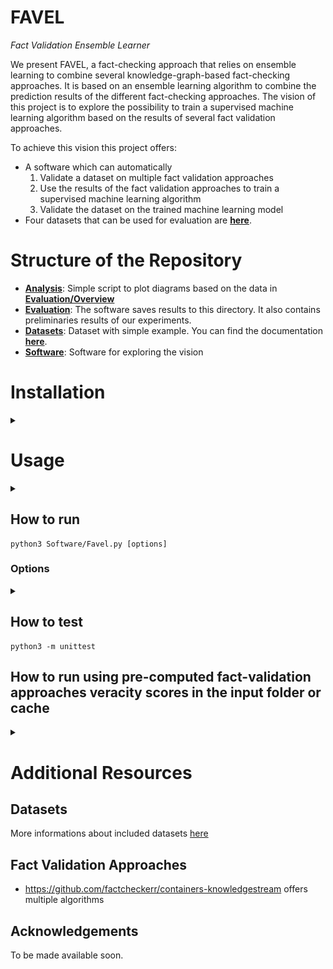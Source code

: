 FAVEL
=
<i>Fact Validation Ensemble Learner</i>

We present FAVEL, a fact-checking approach that relies on ensemble learning to
combine several knowledge-graph-based fact-checking approaches.
It is based on an ensemble learning algorithm to combine the prediction results of the different fact-checking
approaches. The vision of this project is to explore the possibility to train a supervised machine learning algorithm based on the results of several fact validation approaches.

To achieve this vision this project offers:
* A software which can automatically
    1. Validate a dataset on multiple fact validation approaches
    2. Use the results of the fact validation approaches to train a supervised machine learning algorithm
    3. Validate the dataset on the trained machine learning model
* Four datasets that can be used for evaluation are [**here**](Datasets/README.md).

# Structure of the Repository

- [**Analysis**](Analysis): Simple script to plot diagrams based on the data in [**Evaluation/Overview**](Evaluation/Overview.xlsx)
- [**Evaluation**](Evaluation): The software saves results to this directory. It also contains preliminaries results of our experiments.
- [**Datasets**](Datasets): Dataset with simple example.  You can find the documentation [**here**](Datasets/README.md).  
- [**Software**](Software): Software for exploring the vision

# Installation
<details><summary> </summary>

```
git clone https://github.com/dice-group/favel.git
conda create -n "favel" python=3.7
conda activate favel
cd favel
pip install -r requirements.txt
cd favel
```
or 
```
git clone https://github.com/dice-group/favel.git
virtualenv -p python3.7 favel
source favel/bin/activate
pip install -r requirements.txt
cd favel
```
</details>

# Usage

<details><summary> </summary>

* To conduct an experiment with the software execute the following steps:
    1. Create a directory inside the Evaluation directory.\
        The name of the directory is the name of the experiment \
        Example: ```favel/Evaluation/experiment42```
    2. Create a configuration file ```favel.conf``` inside the experiment directory. \
        The configuration file defines the set of fact validation approaches and the machine learning algorithm. \
        A basic configuration file is can be found [**here**](Evaluation/example/favel.conf). \
        For more advanced configuration options look [**here**](Software/MLService/README.md). \
        Example: ```favel/Evaluation/experiment42/favel.conf```
    3. Execute the software. \
        For the software to be able to use fact validation approaches, these approaches might have to be started manually. \
        An exaustive description how to run the software can be found in the following section. \
        Results will be saved to the [**favel/Evaluation/**](Evaluation) directory. \
        Example: ```python3 favel/Software/Favel.py -d favel/FinalDataset_Hard -e experiment42```

</details>

## How to run

```
python3 Software/Favel.py [options]
```

### Options

<details><summary> </summary>

* ```-e EXPERIMENT, --experiment EXPERIMENT``` name of the experiment, corresponds with the name of the experiment folder in the ```Evaluation``` directory
* ```-b EXPERIMENT, --batch EXPERIMENT``` name of the experiment, corresponds with the name of the experiment folder in the ```Evaluation``` directory.
Experiment will be run in batch mode, meaning that an experiment will be executed with every subset of the specified set of fact validation approaches.
* ```-d DATA, --data DATA``` path to the dataset to validate
* ```-w, --write``` write everything to disk. If this flag is set, all possible outputs are written to disk. This includes models, normalizers, predicate encoders, and dataframes.
If the flag is not set, only the overview is written to disk.
* ```-c, --containers```Automatically Start/Stop containers that encapsulate the fact validation approaches.
* ```-a, --automl``` To use the autoML system instead of the manual algorithm selection.

</details>


## How to test

```
python3 -m unittest
```

## How to run using pre-computed fact-validation approaches veracity scores in the input folder or cache
<details><summary> </summary>
    
* First activate the environment using the command specified above. 
* FAVEL_ALL_RESULTS.zip file contains the precomputed veracity scores from individual approaches. 
* Unzip this file and run the following command to execute experiments.
* You can change the input config file in the Evaluations/eval001 folder.

```
unzip FAVEL_ALL_RESULTS.zip
python3 Software/Favel.py -e eval001 -d FAVEL_ALL_RESULTS/FaVEL/input/ -w -a
```

Each experiment can take up to 3 hours depending upon no. of iterations in the input config file.


Example:

![Example screenshot1](Evaluation/s1.png)

You can also use the the values stored in .cache file

![Example screenshot1](Evaluation/s2.png)



</details>

# Additional Resources

## Datasets

More informations about included datasets [here](Datasets)
<!-- * [FactBench](https://github.com/dice-group/favel/FactBench-Dataset_2022)
* [BPDP](https://github.com/dice-group/favel/BPDP-Dataset_2022)
* [Favel](https://github.com/dice-group/favel/favel/tree/main/Favel_Dataset)
* [Favel-hard](https://github.com/dice-group/favel/favel/tree/main/FinalDataset_Hard) -->

## Fact Validation Approaches
* <https://github.com/factcheckerr/containers-knowledgestream> offers multiple algorithms


## Acknowledgements
To be made available soon.
